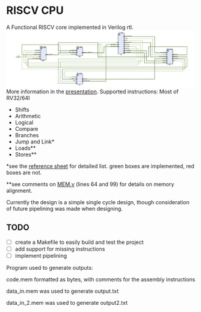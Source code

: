 # RISCV CPU

A Functional RISCV core implemented in Verilog rtl.<br>
![schematic](src/schematic.jpg)<br>
More information in the [presentation](https://github.com/jedbrooke/RISCV-CPU/blob/master/RISC%20V%20CPU.pdf).
Supported instructions:
Most of RV32/64I
 * Shifts
 * Arithmetic
 * Logical
 * Compare
 * Branches
 * Jump and Link*
 * Loads**
 * Stores**

*see the [reference sheet](https://github.com/jedbrooke/RISCV-CPU/blob/master/RISCV-reference-sheet.pdf) for detailed list. green boxes are implemented, red boxes are not.

**see comments on [MEM.v](https://github.com/jedbrooke/RISCV-CPU/blob/master/src/MEM/MEM.v#L64) (lines 64 and 99) for details on memory alignment.

Currently the design is a simple single cycle design, though consideration of future pipelining was made when designing. 

## TODO
 - [ ] create a Makefile to easily build and test the project<br>
 - [ ] add support for missing instructions<br>
 - [ ] implement pipelining<br>

Program used to generate outputs:

code.mem
formatted as bytes, with comments for the assembly instructions

data_in.mem was used to generate output.txt

data_in_2.mem was used to generate output2.txt
